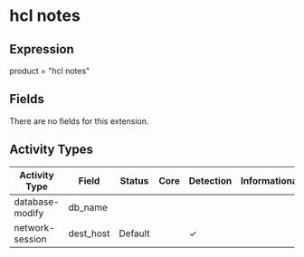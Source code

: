 hcl notes
=========

Expression
----------

product = "hcl notes"

Fields
------

There are no fields for this extension.

Activity Types
--------------

| Activity Type   | Field     | Status  | Core | Detection | Informational |
| --------------- | --------- | ------- | ---- | --------- | ------------- |
| database-modify | db_name   |         |      |           |               |
| network-session | dest_host | Default |      | &#10003;  |               |

